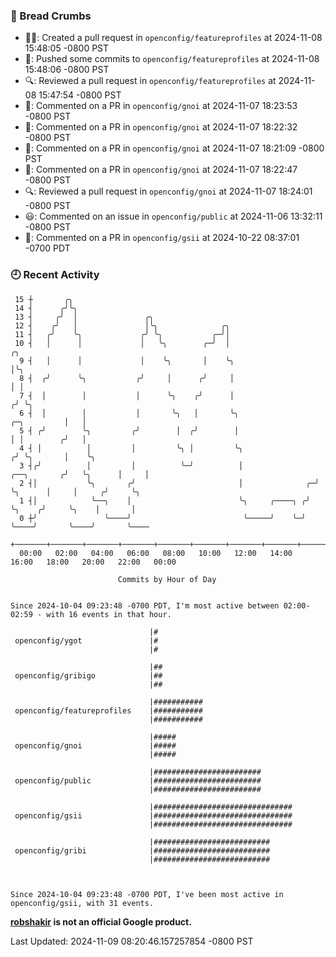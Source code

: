 ### 🍞 Bread Crumbs

 * ✍🏼: Created a pull request in `openconfig/featureprofiles` at 2024-11-08 15:48:05 -0800 PST
 * 🚢: Pushed some commits to `openconfig/featureprofiles` at 2024-11-08 15:48:06 -0800 PST
 * 🔍: Reviewed a pull request in  `openconfig/featureprofiles` at 2024-11-08 15:47:54 -0800 PST
 * 💬: Commented on a PR in  `openconfig/gnoi` at 2024-11-07 18:23:53 -0800 PST
 * 💬: Commented on a PR in  `openconfig/gnoi` at 2024-11-07 18:22:32 -0800 PST
 * 💬: Commented on a PR in  `openconfig/gnoi` at 2024-11-07 18:21:09 -0800 PST
 * 💬: Commented on a PR in  `openconfig/gnoi` at 2024-11-07 18:22:47 -0800 PST
 * 🔍: Reviewed a pull request in  `openconfig/gnoi` at 2024-11-07 18:24:01 -0800 PST
 * 😃: Commented on an issue in `openconfig/public` at 2024-11-06 13:32:11 -0800 PST
 * 💬: Commented on a PR in  `openconfig/gsii` at 2024-10-22 08:37:01 -0700 PDT

### 🕘 Recent Activity
```
 15 ┼       ╭╮
 14 ┤      ╭╯╰╮
 13 ┤     ╭╯  │               ╭╮
 12 ┤    ╭╯   │               │╰╮              ╭╮
 11 ┤   ╭╯    ╰╮             ╭╯ ╰╮           ╭─╯│
 10 ┤   │      │             │   ╰╮        ╭─╯  │                                             ╭╮
  9 ┤   │      │             │    ╰╮       │    ╰╮                                            │╰╮
  8 ┤  ╭╯      ╰╮           ╭╯     │      ╭╯     │                                            │ │
  7 ┤  │        │           │      ╰╮    ╭╯      │                                           ╭╯ ╰╮
  6 ┤  │        │           │       ╰╮   │       ╰╮                              ╭─╮         │   │
  5 ┤ ╭╯        ╰╮         ╭╯        │  ╭╯        │                              │ │        ╭╯   │
  4 ┤ │          │         │         ╰╮ │         ╰╮                            ╭╯ ╰╮       │    ╰╮
  3 ┤╭╯          │         │          ╰─╯          │                ╭──╮       ╭╯   ╰╮      │     │
  2 ┤│           ╰╮       ╭╯                       │              ╭─╯  ╰╮      │     │     ╭╯     ╰╮
  1 ┤│            ╰──╮    │                        ╰╮     ╭────╮ ╭╯     ╰╮    ╭╯     ╰╮    │       │
  0 ┼╯               ╰────╯                         ╰─────╯    ╰─╯       ╰────╯       ╰────╯       ╰────
    +───────+───────+───────+───────+───────+───────+───────+───────+───────+───────+───────+───────+────
  00:00   02:00   04:00   06:00   08:00   10:00   12:00   14:00   16:00   18:00   20:00   22:00   00:00   

						Commits by Hour of Day


Since 2024-10-04 09:23:48 -0700 PDT, I'm most active between 02:00-02:59 - with 16 events in that hour.

```



```
                               |#
 openconfig/ygot               |#
                               |#

                               |##
 openconfig/gribigo            |##
                               |##

                               |###########
 openconfig/featureprofiles    |###########
                               |###########

                               |#####
 openconfig/gnoi               |#####
                               |#####

                               |########################
 openconfig/public             |########################
                               |########################

                               |###############################
 openconfig/gsii               |###############################
                               |###############################

                               |##########################
 openconfig/gribi              |##########################
                               |##########################



Since 2024-10-04 09:23:48 -0700 PDT, I've been most active in openconfig/gsii, with 31 events.

```
**[robshakir](mailto:robjs@google.com) is not an official Google product.**  


Last Updated: 2024-11-09 08:20:46.157257854 -0800 PST
